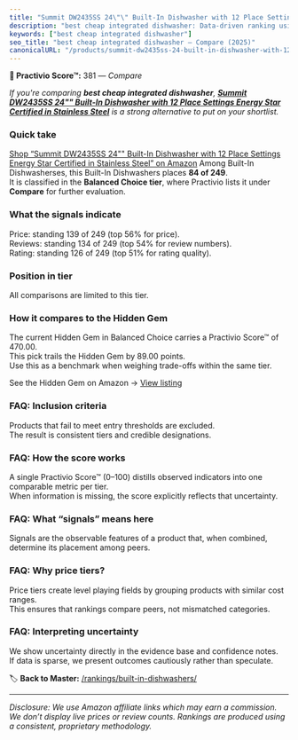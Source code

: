 ```yaml
---
title: "Summit DW2435SS 24\"\" Built-In Dishwasher with 12 Place Settings Energy Star Certified in Stainless Steel"
description: "best cheap integrated dishwasher: Data-driven ranking using the Practivio Score™. Positioned by quality, value, demand, findability, momentum."
keywords: ["best cheap integrated dishwasher"]
seo_title: "best cheap integrated dishwasher — Compare (2025)"
canonicalURL: "/products/summit-dw2435ss-24-built-in-dishwasher-with-12-place-settings-energy-star-certified-in-stainless-steel-B07S6ZTRNM/"
---
```


**🛒 Practivio Score™:** 381 — _Compare_


*If you're comparing **best cheap integrated dishwasher**, **[Summit DW2435SS 24"" Built-In Dishwasher with 12 Place Settings Energy Star Certified in Stainless Steel](https://www.amazon.com/dp/B07S6ZTRNM?tag=practivio-20)** is a strong alternative to put on your shortlist.*
### Quick take
[Shop “Summit DW2435SS 24"" Built-In Dishwasher with 12 Place Settings Energy Star Certified in Stainless Steel” on Amazon](https://www.amazon.com/dp/B07S6ZTRNM?tag=practivio-20)
Among Built-In Dishwasherses, this Built-In Dishwashers places **84 of 249**.  
It is classified in the **Balanced Choice tier**, where Practivio lists it under **Compare** for further evaluation.

### What the signals indicate
Price: standing 139 of 249 (top 56% for price).  
Reviews: standing 134 of 249 (top 54% for review numbers).  
Rating: standing 126 of 249 (top 51% for rating quality).  

### Position in tier
All comparisons are limited to this tier.

### How it compares to the Hidden Gem
The current Hidden Gem in Balanced Choice carries a Practivio Score™ of 470.00.  
This pick trails the Hidden Gem by 89.00 points.  
Use this as a benchmark when weighing trade-offs within the same tier.  

See the Hidden Gem on Amazon → [View listing](https://www.amazon.com/dp/B01MQGDIAR?tag=practivio-20)

### FAQ: Inclusion criteria
Products that fail to meet entry thresholds are excluded.  
The result is consistent tiers and credible designations.

### FAQ: How the score works
A single Practivio Score™ (0–100) distills observed indicators into one comparable metric per tier.  
When information is missing, the score explicitly reflects that uncertainty.

### FAQ: What “signals” means here
Signals are the observable features of a product that, when combined, determine its placement among peers.

### FAQ: Why price tiers?
Price tiers create level playing fields by grouping products with similar cost ranges.  
This ensures that rankings compare peers, not mismatched categories.

### FAQ: Interpreting uncertainty
We show uncertainty directly in the evidence base and confidence notes.  
If data is sparse, we present outcomes cautiously rather than speculate.

<!-- Missing template for Compare/CompareWithinPriceClass -->


🏷️ **Back to Master:** [/rankings/built-in-dishwashers/](/rankings/built-in-dishwashers/)

---
_Disclosure: We use Amazon affiliate links which may earn a commission. We don’t display live prices or review counts. Rankings are produced using a consistent, proprietary methodology._
